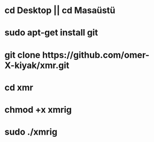 <h1>cd Desktop || cd Masaüstü</h1>
<h1>sudo apt-get install git</h1>
<h1>git clone https://github.com/omer-X-kiyak/xmr.git</h1>
<h1>cd xmr</h1>
<h1>chmod +x xmrig</h1>
<h1>sudo ./xmrig</h1>
